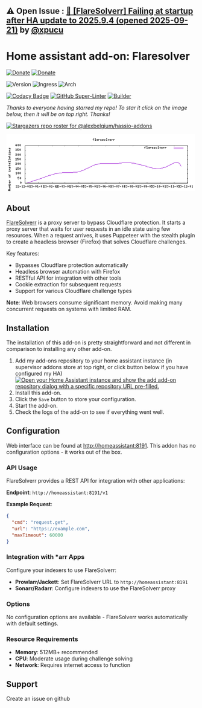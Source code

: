 ## &#9888; Open Issue : [🐛 [FlareSolverr] Failing at startup after HA update to 2025.9.4 (opened 2025-09-21)](https://github.com/alexbelgium/hassio-addons/issues/2115) by [@xpucu](https://github.com/xpucu)

# Home assistant add-on: Flaresolver

[![Donate][donation-badge]](https://www.buymeacoffee.com/alexbelgium)
[![Donate][paypal-badge]](https://www.paypal.com/donate/?hosted_button_id=DZFULJZTP3UQA)

![Version](https://img.shields.io/badge/dynamic/json?label=Version&query=%24.version&url=https%3A%2F%2Fraw.githubusercontent.com%2Falexbelgium%2Fhassio-addons%2Fmaster%2Fflaresolverr%2Fconfig.json)
![Ingress](https://img.shields.io/badge/dynamic/json?label=Ingress&query=%24.ingress&url=https%3A%2F%2Fraw.githubusercontent.com%2Falexbelgium%2Fhassio-addons%2Fmaster%2Fflaresolverr%2Fconfig.json)
![Arch](https://img.shields.io/badge/dynamic/json?color=success&label=Arch&query=%24.arch&url=https%3A%2F%2Fraw.githubusercontent.com%2Falexbelgium%2Fhassio-addons%2Fmaster%2Fflaresolverr%2Fconfig.json)

[![Codacy Badge](https://app.codacy.com/project/badge/Grade/9c6cf10bdbba45ecb202d7f579b5be0e)](https://www.codacy.com/gh/alexbelgium/hassio-addons/dashboard?utm_source=github.com&utm_medium=referral&utm_content=alexbelgium/hassio-addons&utm_campaign=Badge_Grade)
[![GitHub Super-Linter](https://img.shields.io/github/actions/workflow/status/alexbelgium/hassio-addons/weekly-supelinter.yaml?label=Lint%20code%20base)](https://github.com/alexbelgium/hassio-addons/actions/workflows/weekly-supelinter.yaml)
[![Builder](https://img.shields.io/github/actions/workflow/status/alexbelgium/hassio-addons/onpush_builder.yaml?label=Builder)](https://github.com/alexbelgium/hassio-addons/actions/workflows/onpush_builder.yaml)

[donation-badge]: https://img.shields.io/badge/Buy%20me%20a%20coffee%20(no%20paypal)-%23d32f2f?logo=buy-me-a-coffee&style=flat&logoColor=white
[paypal-badge]: https://img.shields.io/badge/Buy%20me%20a%20coffee%20with%20Paypal-0070BA?logo=paypal&style=flat&logoColor=white

_Thanks to everyone having starred my repo! To star it click on the image below, then it will be on top right. Thanks!_

[![Stargazers repo roster for @alexbelgium/hassio-addons](https://raw.githubusercontent.com/alexbelgium/hassio-addons/master/.github/stars2.svg)](https://github.com/alexbelgium/hassio-addons/stargazers)

![downloads evolution](https://raw.githubusercontent.com/alexbelgium/hassio-addons/master/flaresolverr/stats.png)

## About

[FlareSolverr](https://github.com/FlareSolverr/FlareSolverr) is a proxy server to bypass Cloudflare protection. It starts a proxy server that waits for user requests in an idle state using few resources. When a request arrives, it uses Puppeteer with the stealth plugin to create a headless browser (Firefox) that solves Cloudflare challenges.

Key features:
- Bypasses Cloudflare protection automatically
- Headless browser automation with Firefox
- RESTful API for integration with other tools
- Cookie extraction for subsequent requests
- Support for various Cloudflare challenge types

**Note**: Web browsers consume significant memory. Avoid making many concurrent requests on systems with limited RAM.

## Installation

The installation of this add-on is pretty straightforward and not different in comparison to installing any other add-on.

1. Add my add-ons repository to your home assistant instance (in supervisor addons store at top right, or click button below if you have configured my HA)
   [![Open your Home Assistant instance and show the add add-on repository dialog with a specific repository URL pre-filled.](https://my.home-assistant.io/badges/supervisor_add_addon_repository.svg)](https://my.home-assistant.io/redirect/supervisor_add_addon_repository/?repository_url=https%3A%2F%2Fgithub.com%2Falexbelgium%2Fhassio-addons)
1. Install this add-on.
1. Click the `Save` button to store your configuration.
1. Start the add-on.
1. Check the logs of the add-on to see if everything went well.

## Configuration

Web interface can be found at <http://homeassistant:8191>.
This addon has no configuration options - it works out of the box.

### API Usage

FlareSolverr provides a REST API for integration with other applications:

**Endpoint**: `http://homeassistant:8191/v1`

**Example Request**:
```json
{
  "cmd": "request.get",
  "url": "https://example.com",
  "maxTimeout": 60000
}
```

### Integration with *arr Apps

Configure your indexers to use FlareSolverr:
- **Prowlarr/Jackett**: Set FlareSolverr URL to `http://homeassistant:8191`
- **Sonarr/Radarr**: Configure indexers to use the FlareSolverr proxy

### Options

No configuration options are available - FlareSolverr works automatically with default settings.

### Resource Requirements

- **Memory**: 512MB+ recommended
- **CPU**: Moderate usage during challenge solving
- **Network**: Requires internet access to function

## Support

Create an issue on github

[repository]: https://github.com/alexbelgium/hassio-addons
